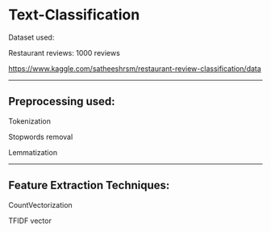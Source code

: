 # Text-Classification

Dataset used: 

Restaurant reviews: 1000 reviews

https://www.kaggle.com/satheeshrsm/restaurant-review-classification/data


----------------------------------------------
Preprocessing used:
------------------------------------------------
Tokenization

Stopwords removal

Lemmatization

------------------------------------------------
Feature Extraction Techniques:
------------------------------------------------

CountVectorization

TFIDF vector

